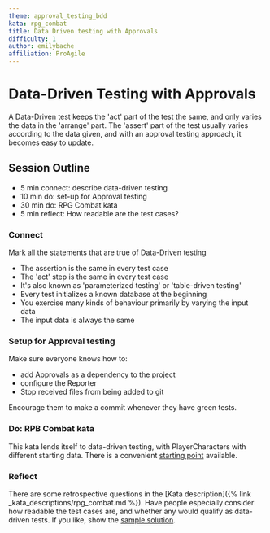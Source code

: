 ```yaml
---
theme: approval_testing_bdd
kata: rpg_combat
title: Data Driven testing with Approvals
difficulty: 1
author: emilybache
affiliation: ProAgile
---
```


# Data-Driven Testing with Approvals

A Data-Driven test keeps the 'act' part of the test the same, and only varies the data in the 'arrange' part. The 'assert' part of the test usually varies according to the data given, and with an approval testing approach, it becomes easy to update.

## Session Outline
 
* 5 min connect: describe data-driven testing
* 10 min do: set-up for Approval testing
* 30 min do: RPG Combat kata  
* 5 min reflect: How readable are the test cases?

### Connect
Mark all the statements that are true of Data-Driven testing

- The assertion is the same in every test case
- The 'act' step is the same in every test case
- It's also known as 'parameterized testing' or 'table-driven testing'
- Every test initializes a known database at the beginning
- You exercise many kinds of behaviour primarily by varying the input data
- The input data is always the same

### Setup for Approval testing
Make sure everyone knows how to:

- add Approvals as a dependency to the project
- configure the Reporter
- Stop received files from being added to git

Encourage them to make a commit whenever they have green tests.

### Do: RPB Combat kata
This kata lends itself to data-driven testing, with PlayerCharacters with different starting data. There is a convenient [starting point](https://github.com/emilybache/RPG-Combat-Approval-Kata) available.

### Reflect
There are some retrospective questions in the [Kata description]({% link _kata_descriptions/rpg_combat.md %}). Have people especially consider how readable the test cases are, and whether any would qualify as data-driven tests. If you like, show the [sample solution](https://github.com/emilybache/RPG-Combat-Approval-Kata/tree/sample_solution).
